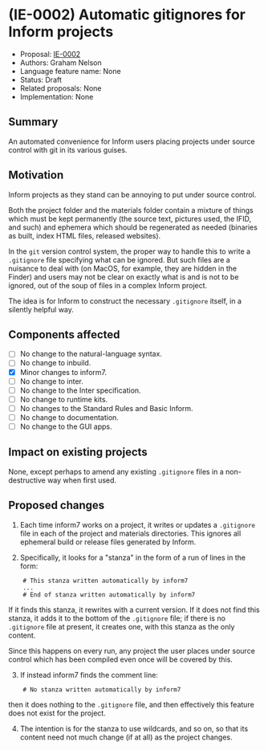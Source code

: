 # (IE-0002) Automatic gitignores for Inform projects

* Proposal: [IE-0002](0002-inform-project-gitignores.md)
* Authors: Graham Nelson
* Language feature name: None
* Status: Draft
* Related proposals: None
* Implementation: None

## Summary

An automated convenience for Inform users placing projects under source
control with git in its various guises.

## Motivation

Inform projects as they stand can be annoying to put under source control.

Both the project folder and the materials folder contain a mixture of things
which must be kept permanently (the source text, pictures used, the IFID, and
such) and ephemera which should be regenerated as needed (binaries as built,
index HTML files, released websites).

In the `git` version control system, the proper way to handle this to write
a `.gitignore` file specifying what can be ignored. But such files are a
nuisance to deal with (on MacOS, for example, they are hidden in the Finder)
and users may not be clear on exactly what is and is not to be ignored,
out of the soup of files in a complex Inform project.

The idea is for Inform to construct the necessary `.gitignore` itself, in
a silently helpful way.

## Components affected

- [ ] No change to the natural-language syntax.
- [ ] No change to inbuild.
- [x] Minor changes to inform7.
- [ ] No change to inter.
- [ ] No change to the Inter specification.
- [ ] No change to runtime kits.
- [ ] No changes to the Standard Rules and Basic Inform.
- [ ] No change to documentation.
- [ ] No change to the GUI apps.

## Impact on existing projects

None, except perhaps to amend any existing `.gitignore` files in a non-destructive
way when first used.

## Proposed changes

1. Each time inform7 works on a project, it writes or updates a `.gitignore`
file in each of the project and materials directories. This ignores all
ephemeral build or release files generated by Inform.

2. Specifically, it looks for a "stanza" in the form of a run of lines
in the form:
```
	# This stanza written automatically by inform7
	...
	# End of stanza written automatically by inform7
```
If it finds this stanza, it rewrites with a current version. If it does not find
this stanza, it adds it to the bottom of the `.gitignore` file; if there is no
`.gitignore` file at present, it creates one, with this stanza as the only content.

Since this happens on every run, any project the user places under source control
which has been compiled even once will be covered by this.

3. If instead inform7 finds the comment line:
```
	# No stanza written automatically by inform7
```
then it does nothing to the `.gitignore` file, and then effectively this feature
does not exist for the project.

4. The intention is for the stanza to use wildcards, and so on, so that its
content need not much change (if at all) as the project changes.

